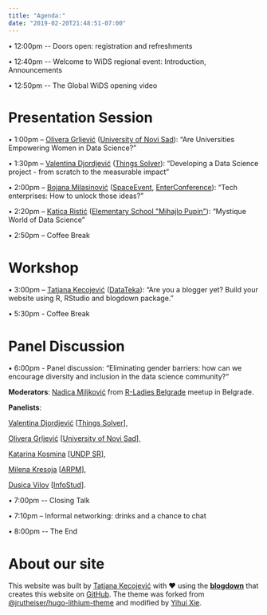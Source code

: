 ```yaml
---
title: "Agenda:"
date: "2019-02-20T21:48:51-07:00"
---
```



• 12:00pm -- Doors open: registration and refreshments

• 12:40pm -- Welcome to WiDS regional event: Introduction, Announcements

• 12:50pm -- The Global WiDS opening video

# Presentation Session

• 1:00pm – [Olivera Grljević](https://www.linkedin.com/in/olivera-grljević-3842b516/) ([University of Novi Sad](http://www.uns.ac.rs/index.php/en/)): “Are Universities Empowering Women in Data Science?”

• 1:30pm – [Valentina Djordjević](https://www.linkedin.com/in/valentina-%C4%91or%C4%91evi%C4%87) ([Things Solver](https://thingsolver.com)): “Developing a Data Science project - from scratch to the measurable impact”

• 2:00pm – [Bojana Milasinović](https://www.linkedin.com/in/bojanamilasinovic/) ([SpaceEvent](http://www.spacevent.org/), [EnterConference](http://www.enterconference.net/)): “Tech enterprises: How to unlock those ideas?”    

• 2:20pm – [Katica Ristić](https://www.linkedin.com/in/katica-risti%C4%87-542011148/) ([Elementary School "Mihajlo Pupin"](http://studyinserbia.rs/in/elektrotehnicka-skola-mihajlo-pupin-novi-sad)): “Mystique World of Data Science”

• 2:50pm – Coffee Break

# Workshop

• 3:00pm – [Tatjana Kecojević](https://www.linkedin.com/in/tatjana-kecojevic-803704143/) ([DataTeka](https://datateka.com)): “Are you a blogger yet? Build your website using R, RStudio and blogdown package.”

• 5:30pm - Coffee Break 

# Panel Discussion

• 6:00pm - Panel discussion: “Eliminating gender barriers: how can we encourage diversity and inclusion in the data science community?“ 

**Moderators**: 
[Nadica Miljković](http://automatika.etf.rs/en/department-personnel/98-english/content/faculty/615-phd-nadica-miljkovi%C4%87?) from [R-Ladies Belgrade](https://www.meetup.com/R-Ladies-Belgrade) meetup in Belgrade. 

**Panelists**:
 
[Valentina Djordjević](https://www.linkedin.com/in/valentina-%C4%91or%C4%91evi%C4%87) [[Things Solver](https://thingsolver.com)],  

[Olivera Grljević](https://www.linkedin.com/in/olivera-grljević-3842b516/) [[University of Novi Sad](http://www.uns.ac.rs/index.php/en/)],

[Katarina Kosmina](https://www.linkedin.com/in/kosmina/) [[UNDP SR](http://www.rs.undp.org/content/serbia/en/home.html)], 

[Milena Kresoja](https://www.linkedin.com/in/milena-k-57947430/) [[ARPM](https://www.arpm.co/)],

[Dusica Vilov](https://www.linkedin.com/in/dusica-vilov-80982aba/) [[InfoStud](https://www.infostud.com/en/)].

• 7:00pm -- Closing Talk 

• 7:10pm – Informal networking: drinks and a chance to chat

• 8:00pm -- The End 


# About our site

This website was built by [Tatjana Kecojević](https://tanjakec.github.io) with :heart: using the [**blogdown**](https://github.com/rstudio/blogdown) that creates this website on [GitHub](https://github.com/TanjaKec/WiDSSU). The theme was forked from [@jrutheiser/hugo-lithium-theme](https://github.com/jrutheiser/hugo-lithium-theme) and modified by [Yihui Xie](https://github.com/yihui/hugo-lithium-theme).
